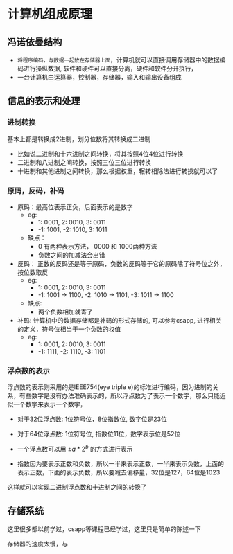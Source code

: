 # 计算机组成原理

## 冯诺依曼结构

- `将程序编码，与数据一起放在存储器上面`，计算机就可以直接调用存储器中的数据编码进行操纵数据, 软件和硬件可以直接分离，硬件和软件分开执行，
- 一台计算机由运算器，控制器，存储器，输入和输出设备组成

## 信息的表示和处理

### 进制转换

基本上都是转换成2进制，划分位数将其转换成二进制

- 比如说二进制和十六进制之间转换，将其按照4位4位进行转换
- 二进制和八进制之间转换，按照三位三位进行转换
- 十进制和其他进制之间转换，那么根据权重，辗转相除法进行转换就可以了

### 原码，反码，补码

- 原码：最高位表示正负，后面表示的是数字
  - eg:
    - 1:  0001,  2:  0010, 3:  0011
    - -1: 1001, -2:  1010, 3:  1011
  - 缺点：
    - 0 有两种表示方法， 0000 和 1000两种方法
    - 负数之间的加减法会出错
- 反码： 正数的反码还是等于原码，负数的反码等于它的原码除了符号位之外，按位数取反
  - eg:
    - 1: 0001, 2: 0010, 3: 0011
    - -1: 1001 -> 1100, -2: 1010 -> 1101, -3: 1011 -> 1100
  - 缺点:
    - 两个负数相加就寄了
- 补码: 计算机中的数据存储都是补码的形式存储的, 可以参考csapp, 进行相关的定义，符号位相当于一个负数的权值
  - eg:
    - 1: 0001, 2: 0010, 3: 0011
    - -1: 1111, -2: 1110, -3: 1101

### 浮点数的表示

浮点数的表示则采用的是IEEE754(eye triple e)的标准进行编码，因为进制的关系，有些数字是没有办法准确表示的，所以浮点数为了表示一个数字，那么只能近似一个数字来表示一个数字，

- 对于32位浮点数: 1位符号位，8位指数位, 数字位是23位
- 对于64位浮点数: 1位符号位, 指数位11位，数字表示位是52位

- 一个浮点数可以用 $\pm a * 2^{b}$ 的方式进行表示
- 指数因为要表示正数和负数，所以一半来表示正数，一半来表示负数，上面的表示正数，下面的表示负数，所以要减去偏移量，32位是127，64位是1023

这样就可以实现二进制浮点数和十进制之间的转换了

## 存储系统

这里很多都以前学过，csapp等课程已经学过，这里只是简单的陈述一下

存储器的速度太慢，与
